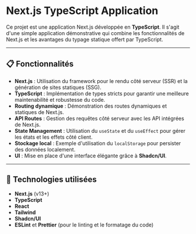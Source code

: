 # Next.js TypeScript Application

Ce projet est une application Next.js développée en **TypeScript**. Il s'agit d'une simple application démonstrative qui combine les fonctionnalités de Next.js et les avantages du typage statique offert par TypeScript.

---

## 📋 **Fonctionnalités**

- **Next.js** : Utilisation du framework pour le rendu côté serveur (SSR) et la génération de sites statiques (SSG).
- **TypeScript** : Implémentation de types stricts pour garantir une meilleure maintenabilité et robustesse du code.
- **Routing dynamique** : Démonstration des routes dynamiques et statiques de Next.js.
- **API Routes** : Gestion des requêtes côté serveur avec les API intégrées de Next.js.
- **State Management** : Utilisation du `useState` et du `useEffect` pour gérer les états et les effets côté client.
- **Stockage local** : Exemple d'utilisation du `localStorage` pour persister des données localement.
- **UI** : Mise en place d'une interface élégante grâce à **Shadcn/UI**.

---

## 🚀 **Technologies utilisées**

- **Next.js** (v13+)
- **TypeScript**
- **React**
- **Tailwind**
- **Shadcn/UI**
- **ESLint** et **Prettier** (pour le linting et le formatage du code)
